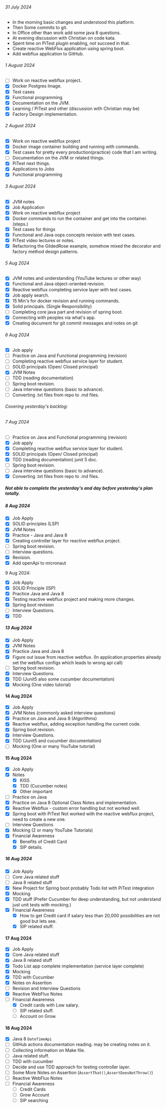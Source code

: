 ###### 31 July 2024
- In the morning basic changes and understood this platform.
- Then Some commits to git.
- In Office other than work add some java 8 questions.
- At evening discussion with Christian on code kata.
- Spent time on PiTest plugin enabling, not succeed in that.
- Create reactive WebFlux application using spring boot.
- Add webflux application to GitHub.

###### 1 August 2024
- [ ] Work on reactive webflux project.
- [x] Docker Postgres Image.
- [x] Test cases
- [x] Functional programming
- [x] Documentation on the JVM.
- [x] Learning / PiTest and other (discussion with Christian may be)
- [x] Factory Design implementation.

###### 2 August 2024
- [x] Work on reactive webflux project
- [x] Docker image container building and running with commands.
- [x] Test cases for pretty every production(practice) code that I am writing.
- [ ] Documentation on the JVM or related things.
- [x] PiTest next things.
- [x] Applications to Jobs
- [x] Functional programming

###### 3 August 2024
- [x] JVM notes
- [x] Job Application
- [x] Work on reactive webflux project
- [x] Docker commands to run the container and get into the container. (steps.)
- [x] Test cases for things
- [x] Functional and Java oops concepts revision with test cases.
- [x] PiTest video lectures or notes.
- [x] Refactoring the GildedRose example, somehow mixed the decorator and factory method design patterns.

###### 5 Aug 2024
- [x] JVM notes and understanding (YouTube lectures or other way)
- [x] Functional and Java object-oriented revision.
- [x] Reactive webflux completing service layer with test cases.
- [x] Job apply search.
- [x] 15 Min's for docker revision and running commands.
- [x] Solid principals. (Single Responsibility)
- [ ] Completing core java part and revision of spring boot.
- [x] Connecting with peoples via what's app.
- [x] Creating document for git commit messages and notes on git

###### 6 Aug 2024
- [X] Job apply
- [ ] Practice on Java and Functional programming (revision)
- [ ] Completing reactive webflux service layer for student.
- [ ] SOLID principals (Open/ Closed principal)
- [X] JVM Notes
- [ ] TDD (reading documentation)
- [ ] Spring boot revision.
- [ ] Java interview questions (basic to advance).
- [ ] Converting .txt files from repo to .md files.

###### Covering yesterday's backlog:
###### 7 Aug 2024
- [ ] Practice on Java and Functional programming (revision)
- [x] Job apply
- [x] Completing reactive webflux service layer for student.
- [x] SOLID principals (Open/ Closed principal)
- [x] TDD (reading documentation) junit 5 doc.
- [ ] Spring boot revision.
- [ ] Java interview questions (basic to advance).
- [x] Converting .txt files from repo to .md files. 
##### Not able to complete the yesterday's and day before yesterday's plan totally.

##### 8 Aug 2024
- [x] Job Apply
- [x] SOLID principles (LSP)
- [x] JVM Notes
- [x] Practice - Java and Java 8
- [x] Creating controller layer for reactive webflux project.
- [ ] Spring boot revision.
- [ ] Interview questions.
- [x] Revision.
- [x] Add openApi to micronaut

9 Aug 2024:
- [x] Job Apply
- [x] SOLID Principle (ISP)
- [x] Practice Java and Java 8
- [x] Testing reactive webflux project and making more changes.
- [x] Spring boot revision
- [ ] Interview Questions.
- [x] TDD

##### 13 Aug 2024
- [x] Job Apply
- [x] JVM Notes
- [x] Practice Java and Java 8
- [x] Figure out issue from reactive webflux. (In application.properties already set the webflux configs which leads to wrong api call)
- [ ] Spring boot revision.
- [x] Interview Questions.
- [x] TDD (Junit5 also some cucumber documentation)
- [x] Mocking (One video tutorial)

#### 14 Aug 2024
- [x] Job Apply
- [x] JVM Notes (commonly asked interview questions)
- [x] Practice on Java and Java 8 (Algorithms)
- [x] Reactive webflux, adding exception handling the current code.
- [x] Spring boot revision.
- [x] Interview Questions.
- [x] TDD (Junit5 and cucumber documentation)
- [ ] Mocking (One or many YouTube tutorial)

#### 15 Aug 2024
- [x] Job Apply
- [x] Notes
  - [x] KISS
  - [x] TDD (Cucumber notes)
  - [x] Other important
- [ ] Practice on Java
- [x] Practice on Java 8 Optional Class Notes and implementation.
- [x] Reactive Webflux - custom error handling but not worked well.
- [x] Spring boot with PiTest Not worked with the reactive webflux project, need to create a new one.
- [ ] Interview Questions
- [x] Mocking (2 or many YouTube Tutorials)
- [x] Financial Awareness
  - [x] Benefits of Credit Card
  - [x] SIP details.

##### 16 Aug 2024
- [x] Job Apply
- [ ] Core Java related stuff
- [ ] Java 8 related stuff
- [x] New Project for Spring boot probably Todo list with PiTest integration
- [x] Mocking
- [x] TDD stuff (Prefer Cucumber for deep understanding, but not understand just unit tests with mocking.)
- [x] Financial Awareness
  - [x] How to get Credit card if salary less than 20,000 possibilities are not good but lets see.
  - [x] SIP related stuff.

#### 17 Aug 2024
- [x] Job Apply
- [x] Core Java related stuff
- [x] Java 8 related stuff
- [x] Todo List app complete implementation (service layer complete)
- [x] Mocking
- [x] TDD with Cucumber
- [x] Notes on Assertion
- [ ] Revision and Interview Questions
- [x] Reactive WebFlux Notes
- [ ] Financial Awareness
  - [x] Credit cards with Low salary.
  - [ ] SIP related stuff.
  - [ ] Account on Grow.
#### 18 Aug 2024
- [x] Java 8 `DateTimeApi`
- [ ] GitHub actions documentation reading. may be creating notes on it.
- [ ] Collecting information on Make file.
- [ ] Java related stuff.
- [ ] TDD with cucumber
- [ ] Decide and use TDD approach for testing controller layer.
- [ ] Some More Notes on Assertion (`AssertThat()`,`AssertDoesNotThrow()`)
- [ ] Reactive WebFlux Notes
- [ ] Financial Awareness
  - [ ] Credit Cards
  - [ ] Grow Account
  - [ ] SIP searching 